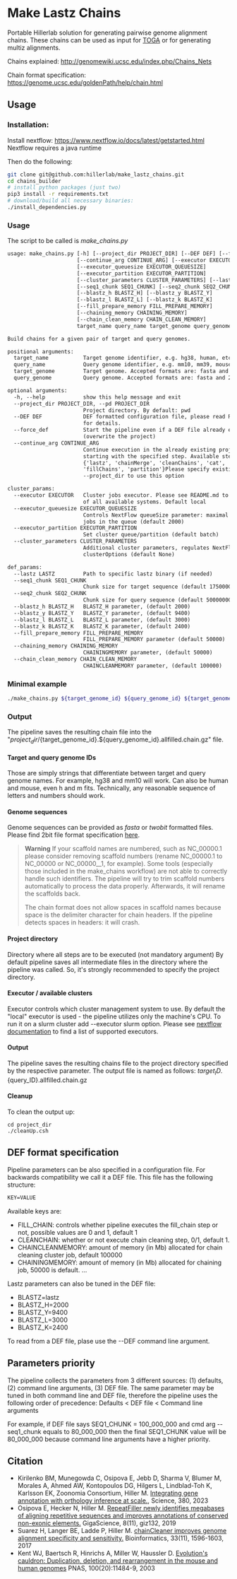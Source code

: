 # Make Lastz Chains

Portable Hillerlab solution for generating pairwise genome alignment chains.
These chains can be used as input for [TOGA](https://github.com/hillerlab/TOGA) or for generating multiz alignments.

Chains explained:
http://genomewiki.ucsc.edu/index.php/Chains_Nets

Chain format specification:
https://genome.ucsc.edu/goldenPath/help/chain.html


## Usage

### Installation:

Install nextflow:
https://www.nextflow.io/docs/latest/getstarted.html
Nextflow requires a java runtime

Then do the following:

```bash
git clone git@github.com:hillerlab/make_lastz_chains.git
cd chains_builder
# install python packages (just two)
pip3 install -r requirements.txt
# download/build all necessary binaries: 
./install_dependencies.py
```

### Usage

The script to be called is *make_chains.py*

```txt
usage: make_chains.py [-h] [--project_dir PROJECT_DIR] [--DEF DEF] [--force_def]
                      [--continue_arg CONTINUE_ARG] [--executor EXECUTOR]
                      [--executor_queuesize EXECUTOR_QUEUESIZE]
                      [--executor_partition EXECUTOR_PARTITION]
                      [--cluster_parameters CLUSTER_PARAMETERS] [--lastz LASTZ]
                      [--seq1_chunk SEQ1_CHUNK] [--seq2_chunk SEQ2_CHUNK]
                      [--blastz_h BLASTZ_H] [--blastz_y BLASTZ_Y]
                      [--blastz_l BLASTZ_L] [--blastz_k BLASTZ_K]
                      [--fill_prepare_memory FILL_PREPARE_MEMORY]
                      [--chaining_memory CHAINING_MEMORY]
                      [--chain_clean_memory CHAIN_CLEAN_MEMORY]
                      target_name query_name target_genome query_genome

Build chains for a given pair of target and query genomes.

positional arguments:
  target_name           Target genome identifier, e.g. hg38, human, etc.
  query_name            Query genome identifier, e.g. mm10, mm39, mouse, etc.
  target_genome         Target genome. Accepted formats are: fasta and 2bit.
  query_genome          Query genome. Accepted formats are: fasta and 2bit.

optional arguments:
  -h, --help            show this help message and exit
  --project_dir PROJECT_DIR, --pd PROJECT_DIR
                        Project directory. By default: pwd
  --DEF DEF             DEF formatted configuration file, please read README.md
                        for details.
  --force_def           Start the pipeline even if a DEF file already exists
                        (overwrite the project)
  --continue_arg CONTINUE_ARG
                        Continue execution in the already existing project
                        starting with the specified step. Available steps are:
                        {'lastz', 'chainMerge', 'cleanChains', 'cat', 'chainRun',
                        'fillChains', 'partition'}Please specify existing
                        --project_dir to use this option

cluster_params:
  --executor EXECUTOR   Cluster jobs executor. Please see README.md to get a list
                        of all available systems. Default local
  --executor_queuesize EXECUTOR_QUEUESIZE
                        Controls NextFlow queueSize parameter: maximal number of
                        jobs in the queue (default 2000)
  --executor_partition EXECUTOR_PARTITION
                        Set cluster queue/partition (default batch)
  --cluster_parameters CLUSTER_PARAMETERS
                        Additional cluster parameters, regulates NextFlow
                        clusterOptions (default None)

def_params:
  --lastz LASTZ         Path to specific lastz binary (if needed)
  --seq1_chunk SEQ1_CHUNK
                        Chunk size for target sequence (default 175000000)
  --seq2_chunk SEQ2_CHUNK
                        Chunk size for query sequence (default 50000000)
  --blastz_h BLASTZ_H   BLASTZ_H parameter, (default 2000)
  --blastz_y BLASTZ_Y   BLASTZ_Y parameter, (default 9400)
  --blastz_l BLASTZ_L   BLASTZ_L parameter, (default 3000)
  --blastz_k BLASTZ_K   BLASTZ_K parameter, (default 2400)
  --fill_prepare_memory FILL_PREPARE_MEMORY
                        FILL_PREPARE_MEMORY parameter (default 50000)
  --chaining_memory CHAINING_MEMORY
                        CHAININGMEMORY parameter, (default 50000)
  --chain_clean_memory CHAIN_CLEAN_MEMORY
                        CHAINCLEANMEMORY parameter, (default 100000)
```

### Minimal example
```bash
./make_chains.py ${target_genome_id} ${query_genome_id} ${target_genome_sequence} ${query_genome_sequence} --executor ${cluster_management_system} --project_dir test
 ```

### Output

The pipeline saves the resulting chain file into the "${project_dir}/${target_genome_id}.${query_genome_id}.allfilled.chain.gz" file.

#### Target and query genome IDs

Those are simply strings that differentiate between target and query genome names.
For example, hg38 and mm10 will work.
Can also be human and mouse, even h and m fits.
Technically, any reasonable sequence of letters and numbers should work.

#### Genome sequences

Genome sequences can be provided as *fasta* or *twobit* formatted files.
Please find 2bit file format specification [here](https://genome.ucsc.edu/FAQ/FAQformat.html#format7).

> **Warning**
> If your scaffold names are numbered, such as NC_00000.1 please consider removing scaffold numbers (rename NC_00000.1 to NC_00000 or NC_00000__1, for example). Some tools (especially those included in the make_chains workflow) are not able to correctly handle such identifiers.
> The pipeline will try to trim scaffold numbers automatically to process the data properly.
> Afterwards, it will rename the scaffolds back.
>
> The chain format does not allow spaces in scaffold names because space is the delimiter character for chain headers.
> If the pipeline detects spaces in headers: it will crash.



#### Project directory

Directory where all steps are to be executed (not mandatory argument)
By default pipeline saves all intermediate files in the directory where the pipeline was called.
So, it's strongly recommended to specify the project directory.

#### Executor / available clusters

Executor controls which cluster management system to use.
By default the "local" executor is used - the pipeline utilizes only the machine's CPU.
To run it on a slurm cluster add --executor slurm option.
Please see [nextflow documentation](https://www.nextflow.io/docs/latest/executor.html) to find a list of supported executors.

#### Output
The pipeline saves the resulting chains file to the project directory specified by the respective parameter. The output file is named as follows: ${target_ID}.${query_ID}.allfilled.chain.gz

#### Cleanup
To clean the output up:
```
cd project_dir
./cleanUp.csh
```

## DEF format specification

Pipeline parameters can be also specified in a configuration file.
For backwards compatibility we call it a DEF file.
This file has the following structure:

```txt
KEY=VALUE
```

Available keys are:

- FILL_CHAIN: controls whether pipeline executes the fill_chain step or not, possible values are 0 and 1, default 1
- CLEANCHAIN: whether or not execute chain cleaning step, 0/1, default 1.
- CHAINCLEANMEMORY: amount of memory (in Mb) allocated for chain cleaning cluster job, default 100000
- CHAININGMEMORY: amount of memory (in Mb) allocated for chaining job, 50000 is default.
...

Lastz parameters can also be tuned in the DEF file:
- BLASTZ=lastz
- BLASTZ_H=2000
- BLASTZ_Y=9400
- BLASTZ_L=3000
- BLASTZ_K=2400


To read from a DEF file, plase use the --DEF command line argument.

## Parameters priority

The pipeline collects the parameters from 3 different sources: (1) defaults, (2) command line arguments, (3) DEF file. The same parameter may be tuned in both command line and DEF file, therefore the pipeline uses the following order of precedence:
Defaults < DEF file < Command line arguments

For example, if DEF file says 
SEQ1_CHUNK = 100_000_000
and cmd arg --seq1_chunk equals to 80_000_000
then the final SEQ1_CHUNK value will be 80_000_000
because command line arguments have a higher priority.

## Citation

- Kirilenko BM, Munegowda C, Osipova E, Jebb D, Sharma V, Blumer M, Morales A, Ahmed AW, Kontopoulos DG, Hilgers L, Lindblad-Toh K, Karlsson EK, Zoonomia Consortium, Hiller M. [Integrating gene annotation with orthology inference at scale.](https://www.science.org/stoken/author-tokens/ST-1161/full), Science, 380, 2023 
- Osipova E, Hecker N, Hiller M. [RepeatFiller newly identifies megabases of aligning repetitive sequences and improves annotations of conserved non-exonic elements.](https://academic.oup.com/gigascience/article/8/11/giz132/5631861) GigaScience, 8(11), giz132, 2019
- Suarez H, Langer BE, Ladde P, Hiller M. [chainCleaner improves genome alignment specificity and sensitivity.](https://academic.oup.com/bioinformatics/article/33/11/1596/2929344) Bioinformatics, 33(11), 1596-1603, 2017
- Kent WJ, Baertsch R, Hinrichs A, Miller W, Haussler D. [Evolution's cauldron: Duplication, deletion, and rearrangement in the mouse and human genomes](https://www.pnas.org/doi/10.1073/pnas.1932072100) PNAS, 100(20):11484-9, 2003
